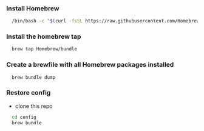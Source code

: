 ### Install Homebrew

```bash
  /bin/bash -c "$(curl -fsSL https://raw.githubusercontent.com/Homebrew/install/master/install.sh)"
```

### Install the homebrew tap

```bash
  brew tap Homebrew/bundle
```

### Create a brewfile with all Homebrew packages installed

```bash
  brew bundle dump
```

### Restore config

-   clone this repo

```bash
  cd config
  brew bundle
```
